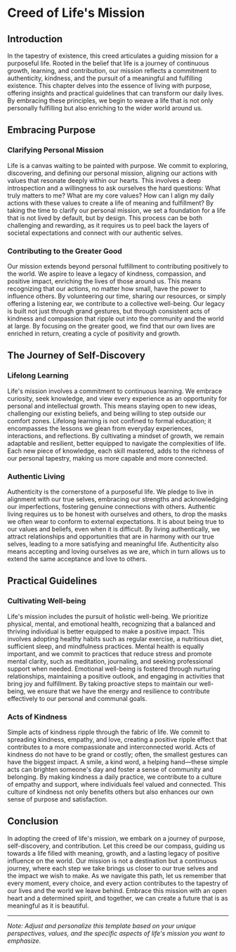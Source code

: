 # Creed of Life's Mission

## Introduction

In the tapestry of existence, this creed articulates a guiding mission for a purposeful life. Rooted in the belief that life is a journey of continuous growth, learning, and contribution, our mission reflects a commitment to authenticity, kindness, and the pursuit of a meaningful and fulfilling existence. This chapter delves into the essence of living with purpose, offering insights and practical guidelines that can transform our daily lives. By embracing these principles, we begin to weave a life that is not only personally fulfilling but also enriching to the wider world around us.

## Embracing Purpose

### Clarifying Personal Mission

Life is a canvas waiting to be painted with purpose. We commit to exploring, discovering, and defining our personal mission, aligning our actions with values that resonate deeply within our hearts. This involves a deep introspection and a willingness to ask ourselves the hard questions: What truly matters to me? What are my core values? How can I align my daily actions with these values to create a life of meaning and fulfillment? By taking the time to clarify our personal mission, we set a foundation for a life that is not lived by default, but by design. This process can be both challenging and rewarding, as it requires us to peel back the layers of societal expectations and connect with our authentic selves.

### Contributing to the Greater Good

Our mission extends beyond personal fulfillment to contributing positively to the world. We aspire to leave a legacy of kindness, compassion, and positive impact, enriching the lives of those around us. This means recognizing that our actions, no matter how small, have the power to influence others. By volunteering our time, sharing our resources, or simply offering a listening ear, we contribute to a collective well-being. Our legacy is built not just through grand gestures, but through consistent acts of kindness and compassion that ripple out into the community and the world at large. By focusing on the greater good, we find that our own lives are enriched in return, creating a cycle of positivity and growth.

## The Journey of Self-Discovery

### Lifelong Learning

Life's mission involves a commitment to continuous learning. We embrace curiosity, seek knowledge, and view every experience as an opportunity for personal and intellectual growth. This means staying open to new ideas, challenging our existing beliefs, and being willing to step outside our comfort zones. Lifelong learning is not confined to formal education; it encompasses the lessons we glean from everyday experiences, interactions, and reflections. By cultivating a mindset of growth, we remain adaptable and resilient, better equipped to navigate the complexities of life. Each new piece of knowledge, each skill mastered, adds to the richness of our personal tapestry, making us more capable and more connected.

### Authentic Living

Authenticity is the cornerstone of a purposeful life. We pledge to live in alignment with our true selves, embracing our strengths and acknowledging our imperfections, fostering genuine connections with others. Authentic living requires us to be honest with ourselves and others, to drop the masks we often wear to conform to external expectations. It is about being true to our values and beliefs, even when it is difficult. By living authentically, we attract relationships and opportunities that are in harmony with our true selves, leading to a more satisfying and meaningful life. Authenticity also means accepting and loving ourselves as we are, which in turn allows us to extend the same acceptance and love to others.

## Practical Guidelines

### Cultivating Well-being

Life's mission includes the pursuit of holistic well-being. We prioritize physical, mental, and emotional health, recognizing that a balanced and thriving individual is better equipped to make a positive impact. This involves adopting healthy habits such as regular exercise, a nutritious diet, sufficient sleep, and mindfulness practices. Mental health is equally important, and we commit to practices that reduce stress and promote mental clarity, such as meditation, journaling, and seeking professional support when needed. Emotional well-being is fostered through nurturing relationships, maintaining a positive outlook, and engaging in activities that bring joy and fulfillment. By taking proactive steps to maintain our well-being, we ensure that we have the energy and resilience to contribute effectively to our personal and communal goals.

### Acts of Kindness

Simple acts of kindness ripple through the fabric of life. We commit to spreading kindness, empathy, and love, creating a positive ripple effect that contributes to a more compassionate and interconnected world. Acts of kindness do not have to be grand or costly; often, the smallest gestures can have the biggest impact. A smile, a kind word, a helping hand—these simple acts can brighten someone's day and foster a sense of community and belonging. By making kindness a daily practice, we contribute to a culture of empathy and support, where individuals feel valued and connected. This culture of kindness not only benefits others but also enhances our own sense of purpose and satisfaction.

## Conclusion

In adopting the creed of life's mission, we embark on a journey of purpose, self-discovery, and contribution. Let this creed be our compass, guiding us towards a life filled with meaning, growth, and a lasting legacy of positive influence on the world. Our mission is not a destination but a continuous journey, where each step we take brings us closer to our true selves and the impact we wish to make. As we navigate this path, let us remember that every moment, every choice, and every action contributes to the tapestry of our lives and the world we leave behind. Embrace this mission with an open heart and a determined spirit, and together, we can create a future that is as meaningful as it is beautiful.

---
*Note: Adjust and personalize this template based on your unique perspectives, values, and the specific aspects of life's mission you want to emphasize.*